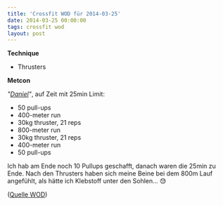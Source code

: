 ```yaml
---
title: 'Crossfit WOD für 2014-03-25'
date: 2014-03-25 00:00:00 
tags: crossfit wod
layout: post
---
```

**Technique**

* Thrusters

**Metcon**

*"[Daniel][1]"*, auf Zeit mit 25min Limit:

* 50 pull-ups
* 400-meter run
* 30kg thruster, 21 reps
* 800-meter run
* 30kg thruster, 21 reps
* 400-meter run
* 50 pull-ups

Ich hab am Ende noch 10 Pullups geschafft, danach waren die 25min zu Ende. Nach den Thrusters haben sich meine Beine bei dem 800m Lauf angefühlt, als hätte ich Klebstoff unter den Sohlen... :sweat:

([Quelle WOD][0])

[0]: http://www.crossfithh.de/1/post/2014/03/workout-tuesday10.html
[1]: http://www.crossfit.com/mt-archive2/001197.html

